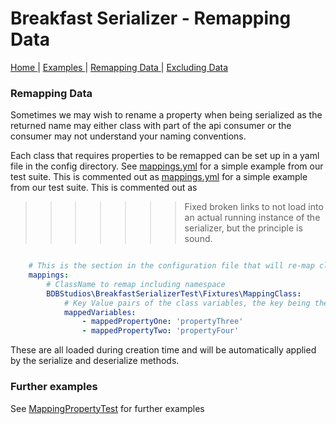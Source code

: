 # Breakfast Serializer - Remapping Data

<nav>
    <span>
        <a href='index.md'>
            Home
        </a>
    </span>
    |
    <span>
        <a href='examples.md'>
            Examples
        </a>
    </span>
     |
    <span>
        <a href='remapping.md'>
            Remapping Data
        </a>
    </span>
     | 
    <span>
        <a href='exclusions.md'>
            Excluding Data
        </a>
    </span>
</nav>

### Remapping Data

Sometimes we may wish to rename a property when being serialized as the returned name may either class with part of the 
api consumer or the consumer may not understand your naming conventions.

Each class that requires properties to be remapped can be set up in a yaml file in the config directory. See 
[mappings.yml](../config/mappings/mappings.yml) for a simple example from our test suite. This is commented out as 
[mappings.yml](../config/mappings/mappings.yml) for a simple example from our test suite. This is commented out as 
>>>>>>> Fixed broken links
to not load into an actual running instance of the serializer, but the principle is sound.

```yml

    # This is the section in the configuration file that will re-map class variables
    mappings:
        # ClassName to remap including namespace
        BDBStudios\BreakfastSerializerTest\Fixtures\MappingClass:
            # Key Value pairs of the class variables, the key being the class property
            mappedVariables:
                - mappedPropertyOne: 'propertyThree'
                - mappedPropertyTwo: 'propertyFour'

```

These are all loaded during creation time and will be automatically applied by the serialize and deserialize methods.

### Further examples 

See [MappingPropertyTest](../test/BreakfastSerializer/MappingPropertyTest.php) for further examples
